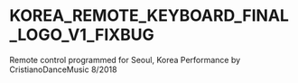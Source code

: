 # KOREA_REMOTE_KEYBOARD_FINAL_LOGO_V1_FIXBUG
Remote control programmed for Seoul, Korea Performance by CristianoDanceMusic 8/2018
